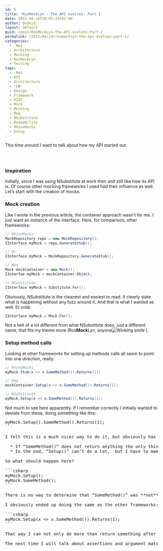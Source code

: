 ```yaml
---
id: 6
title: 'RosMockLyn – The API evolves: Part I'
date: 2015-04-24T20:07:33+02:00
author: Qudeid
layout: default
guid: /post/RosMockLyn-The-API-evolves-Part-I
permalink: /2015/04/24/rosmocklyn-the-api-evolves-part-i/
categories:
  - .Net
  - Architecture
  - Mocking
  - RosMockLyn
  - Testing
tags:
  - .Net
  - API
  - Architecture
  - 'C#'
  - Design
  - Framework
  - KISS
  - Mock
  - Mocking
  - Moq
  - NSubstitute
  - Readability
  - RhinoMocks
  - Setup
---
```

This time around I want to talk about how my API started out.

### &nbsp;

### Inspiration

Initially, since I was using NSubstitute at work then and still like how its API is. Of course other mocking frameworks I used had their influence as well. Let’s start with the creation of mocks.

### Mock creation

Like I wrote in the previous article, the container approach wasn’t for me. I just want an instance of the interface. Here, for comparison, other frameworks:

```csharp
// RhinoMocks
MockRepository repo = new MockRepository();
IInterface myMock = repo.GenerateStub();

// Or
IInterface myMock = MockRepository.GenerateStub();

// Moq
Mock mockContainer = new Mock();
IInterfae myMock = mockContainer.Object;

// NSubstitute
IInterface myMock = Substitute.For();
```

Obviously, NSubstitute is the cleanest and easiest to read. It clearly state what is happening without any fuzz around it. And that is what I wanted as well. Et voilà:

```csharp
IInterface myMock = Mock.For();
```

Not a hell of a lot different from what NSubstitute does, just a different name, that fits my theme more (Ros**Mock**Lyn, anyone<img class="wlEmoticon wlEmoticon-winkingsmile" style="border-style: none;" src="http://blog.alexendris.com/image.axd?picture=wlEmoticon-winkingsmile_1.png" alt="Winking smile" /> ).

### Setup method calls

Looking at other frameworks for setting up methods calls all seem to point into one direction, really:

```csharp
// RhinoMocks
myMock.Stub(x => x.SomeMethod()).Returns(1);

// Moq
mockContainer.Setup(x => x.SomeMethod()).Returns(1);

// NSubstitute
myMock.Setup(x => x.SomeMethod()).Returns(1);
```

Not much to see here apparently. If I remember correctly I initially wanted to deviate from these, doing something like this:

<pre class="bEnlighterJSRAW">myMock.Setup().SomeMethod().Returns(1);
```

I felt this is a much nicer way to do it, but obviously has some drawbacks.

  * If “SomeMethod()” does not return anything the only thing that can follow is a “;”. So all configuration has to go into the “Setup()” call
  * In the end, “Setup()” can’t do a lot,&nbsp; but I have to make sure the following call to “SomeMethod()” does something else than normally calling it

So what should happen here?

```csharp
myMock.Setup();
myMock.SomeMethod();
```

There is no way to determine that “SomeMethod()” was **not** called like above. This can be very confusing for the user!

I obviously ended up doing the same as the other frameworks:

```csharp
myMock.Setup(x => x.SomeMethod()).Returns(1);
```

That way I can not only do more than return something after the “Setup()” call, e.g. tell it to throw an exception when called, but also prevent the method from being called as “x => x.SomeMethod()” is treated as an expression. A lot more power for a marginally, if at all, worse API.

The next time I will talk about assertions and argument matching. So stay tuned!